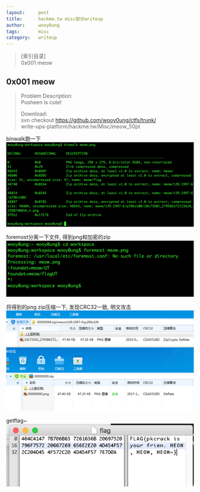 ```yaml
---
layout:     post
title:      hackme.tw misc部分writeup
author:     wooy0ung
tags: 		misc
category:  	writeup
---
```



>[索引目录]  
>0x001 meow  
<!-- more -->


## 0x001 meow

>Problem Description:  
>Pusheen is cute!  
>  
>Download:  
>svn checkout https://github.com/wooy0ung/ctfs/trunk/  
>write-ups-platform/hackme.tw/Misc/meow_50pt  

binwalk跑一下
![](/assets/img/writeup/2017-10-24-hackme.tw-meow/0x001-001.png)

foremost分离一下文件, 得到png和加密的zip
![](/assets/img/writeup/2017-10-24-hackme.tw-meow/0x001-002.png)

将得到的png zip压缩一下, 发现CRC32一致, 明文攻击
![](/assets/img/writeup/2017-10-24-hackme.tw-meow/0x001-003.png)

getflag~
![](/assets/img/writeup/2017-10-24-hackme.tw-meow/0x001-004.png)